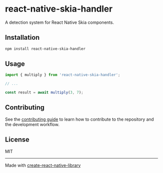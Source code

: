# react-native-skia-handler

A detection system for React Native Skia components.

## Installation

```sh
npm install react-native-skia-handler
```

## Usage

```js
import { multiply } from 'react-native-skia-handler';

// ...

const result = await multiply(3, 7);
```

## Contributing

See the [contributing guide](CONTRIBUTING.md) to learn how to contribute to the repository and the development workflow.

## License

MIT

---

Made with [create-react-native-library](https://github.com/callstack/react-native-builder-bob)
